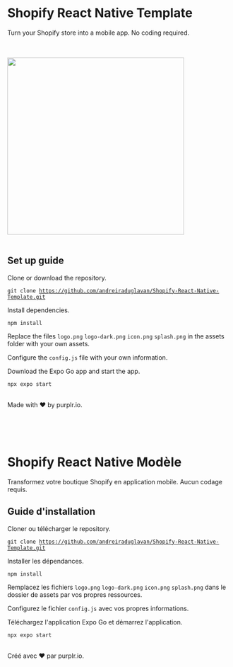 # Shopify React Native Template

Turn your Shopify store into a mobile app. No coding required. 

<br />
<br />
<img src='./assets/mobile-app-for-shopify.png' width='400' />
<br />
<br />

## Set up guide

Clone or download the repository.

<code>git clone https://github.com/andreiraduglavan/Shopify-React-Native-Template.git</code>

Install dependencies.

<code>npm install</code>

Replace the files <code>logo.png</code> <code>logo-dark.png</code> <code>icon.png</code> <code>splash.png</code> in the assets folder with your own assets.

Configure the <code>config.js</code> file with your own information.

Download the Expo Go app and start the app.

<code>npx expo start</code>

<br />
Made with ❤️ by purplr.io.

<br><br><br>

# Shopify React Native Modèle

Transformez votre boutique Shopify en application mobile. Aucun codage requis.

## Guide d'installation

Cloner ou télécharger le repository.

<code>git clone https://github.com/andreiraduglavan/Shopify-React-Native-Template.git</code>

Installer les dépendances.

<code>npm install</code>

Remplacez les fichiers <code>logo.png</code> <code>logo-dark.png</code> <code>icon.png</code> <code>splash.png</code> dans le dossier de assets par vos propres ressources.

Configurez le fichier <code>config.js</code> avec vos propres informations.

Téléchargez l'application Expo Go et démarrez l'application.

<code>npx expo start</code>

<br />
Créé avec ❤️ par purplr.io.








